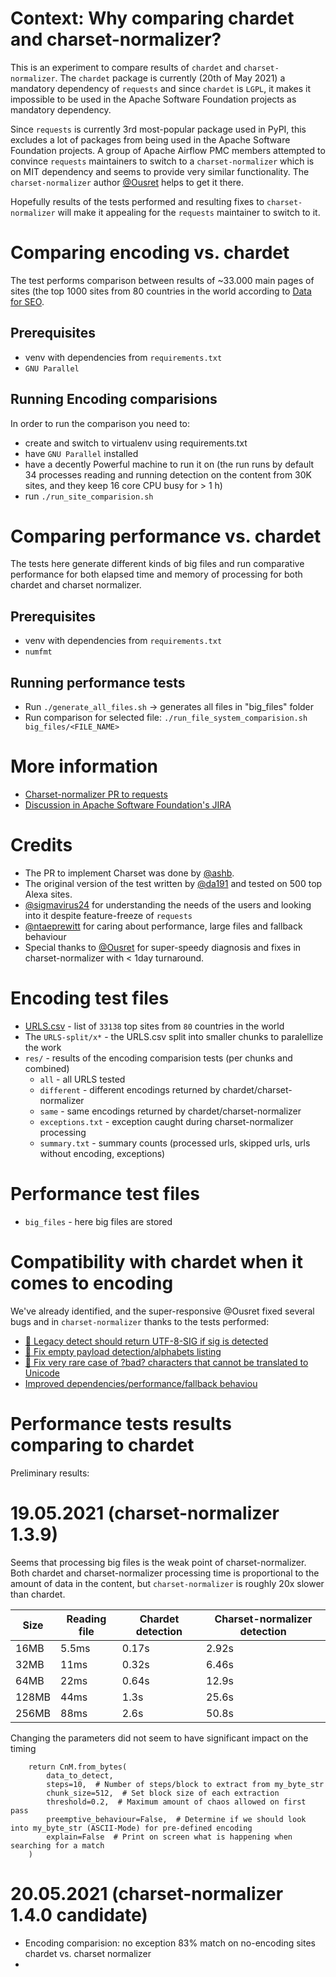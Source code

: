 # Context: Why comparing chardet and charset-normalizer?

This is an experiment to compare results of `chardet` and `charset-normalizer`. The `chardet` package is
currently (20th of May 2021) a mandatory dependency of `requests` and since `chardet` is `LGPL`, it makes it
impossible to be used in the Apache Software Foundation projects as mandatory dependency.

Since `requests` is currently 3rd most-popular package used in PyPI, this excludes a lot of packages
from being used in the Apache Software Foundation projects. A group of Apache Airflow PMC members
attempted to convince `requests` maintainers to switch to a `charset-normalizer` which is on MIT
dependency and seems to provide very similar functionality. The `charset-normalizer` author
[@Ousret](https://github.com/Ourset) helps to get it there.

Hopefully results of the tests performed and resulting fixes to `charset-normalizer` will make it appealing
for the `requests` maintainer to switch to it.

# Comparing encoding vs. chardet

The test performs comparison between results of ~33.000 main pages of sites (the top 1000 sites
from 80  countries in the world according to [Data for SEO](https://dataforseo.com/top-1000-websites).

## Prerequisites

* venv with dependencies from `requirements.txt`
* ``GNU Parallel``

## Running Encoding comparisions 

In order to run the comparison you need to:

* create and switch to virtualenv using requirements.txt
* have `GNU Parallel` installed
* have a decently Powerful machine to run it on (the run runs by default 34 processes reading and running
  detection on the content from 30K sites, and they keep 16 core CPU busy for > 1 h)
* run `./run_site_comparision.sh`

# Comparing performance vs. chardet 

The tests here generate different kinds of big files  and run comparative performance for both elapsed
time and memory of processing for both  chardet and charset normalizer.

## Prerequisites

* venv with dependencies from `requirements.txt`
* ``numfmt``

## Running performance tests

* Run `./generate_all_files.sh` -> generates all files in "big_files" folder
* Run comparison for selected file:
   `./run_file_system_comparision.sh big_files/<FILE_NAME>`
  
# More information

* [Charset-normalizer PR to requests](https://github.com/psf/requests/pull/5797)
* [Discussion in Apache Software Foundation's JIRA](https://issues.apache.org/jira/browse/LEGAL-572)

# Credits

* The PR to implement Charset was done by [@ashb](https://github.com/ashb).
* The original version of the test written by [@da191](https://github.com/da191) and tested on 500 top Alexa sites.
* [@sigmavirus24](https://github.com/sigmavirus24) for understanding the needs of the users and looking into it despite feature-freeze of `requests`
* [@ntaeprewitt](https://github.com/nateprewitt) for caring about performance, large files and fallback behaviour
* Special thanks to [@Ousret](https://github.com/Ourset) for super-speedy diagnosis and fixes in charset-normalizer with < 1day turnaround.

# Encoding test files

* [URLS.csv](URLS.csv) - list of `33138` top sites from `80` countries in the world
* The `URLS-split/x*` - the URLS.csv split into smaller chunks to paralellize the work
* `res/` - results of the encoding comparision tests (per chunks and combined)
   * `all` - all URLS tested
   * `different` - different encodings returned by chardet/charset-normalizer
   * `same` - same encodings returned by chardet/charset-normalizer
   * `exceptions.txt` - exception caught during charset-normalizer processing
   * `summary.txt` - summary counts (processed urls, skipped urls, urls without encoding, exceptions)

# Performance test files

* `big_files` - here big files are stored

# Compatibility with chardet when it comes to encoding

We've already identified, and the super-responsive @Ousret fixed several bugs and
in `charset-normalizer` thanks to the tests performed:

* [:bug: Legacy detect should return UTF-8-SIG if sig is detected](https://github.com/Ousret/charset_normalizer/pull/38)
* [:bug: Fix empty payload detection/alphabets listing](https://github.com/Ousret/charset_normalizer/pull/39)
* [:bug: Fix very rare case of ?bad? characters that cannot be translated to Unicode](https://github.com/Ousret/charset_normalizer/pull/40)
* [Improved dependencies/performance/fallback behaviou ](https://github.com/Ousret/charset_normalizer/pull/41)

# Performance tests results comparing to chardet

Preliminary results:

# 19.05.2021 (charset-normalizer 1.3.9)

   Seems that processing big files is the weak point of charset-normalizer. Both chardet and
   charset-normalizer processing time is proportional to the amount of data in the content, 
   but `charset-normalizer` is roughly 20x slower than chardet.

| Size  | Reading file | Chardet detection | Charset-normalizer detection |
|-------|--------------|-------------------|------------------------------|
| 16MB  | 5.5ms        | 0.17s             | 2.92s                        |
| 32MB  | 11ms         | 0.32s             | 6.46s                        |
| 64MB  | 22ms         | 0.64s             | 12.9s                        |
| 128MB | 44ms         | 1.3s              | 25.6s                        |
| 256MB | 88ms         | 2.6s              | 50.8s                        |


Changing the parameters did not seem to have significant impact on the timing

```
    return CnM.from_bytes(
        data_to_detect,
        steps=10,  # Number of steps/block to extract from my_byte_str
        chunk_size=512,  # Set block size of each extraction
        threshold=0.2,  # Maximum amount of chaos allowed on first pass
        preemptive_behaviour=False,  # Determine if we should look into my_byte_str (ASCII-Mode) for pre-defined encoding
        explain=False  # Print on screen what is happening when searching for a match
    )
```


# 20.05.2021 (charset-normalizer 1.4.0 candidate)

* Encoding comparision: no exception 83% match on no-encoding sites chardet vs. charset normalizer
* 
